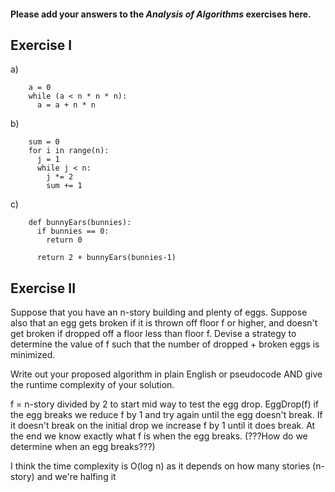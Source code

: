 #### Please add your answers to the **_Analysis of Algorithms_** exercises here.

## Exercise I

a)

```altogether its O(n) time complexity, it has 1 while loop, which means it's performing 1 operation for n things
    a = 0 
    while (a < n * n * n):      
      a = a + n * n  
```

b)

```Altogether its  O(n^2) time complexity,has a for loop and a while loop depending on n
    sum = 0
    for i in range(n):
      j = 1
      while j < n:
        j *= 2
        sum += 1
```

c)

```Altogether O(n) time complexity,  Still dependent on n so I think o(n) makes sense
    def bunnyEars(bunnies):
      if bunnies == 0:
        return 0

      return 2 + bunnyEars(bunnies-1)
```

## Exercise II

Suppose that you have an n-story building and plenty of eggs. Suppose also that an egg gets broken if it is thrown off floor f or higher, and doesn't get broken if dropped off a floor less than floor f. Devise a strategy to determine the value of f such that the number of dropped + broken eggs is minimized.

Write out your proposed algorithm in plain English or pseudocode AND give the runtime complexity of your solution.

f = n-story divided by 2 to start mid way to test the egg drop. EggDrop(f) if the egg breaks we reduce f by 1 and try again until the egg doesn't break. If it doesn't break
on the initial drop we increase f by 1 until it does break. At the end we know exactly what f is when the egg breaks. (???How do we determine when an egg breaks???)

I think the time complexity is O(log n) as it depends on how many stories (n-story) and we're halfing it
